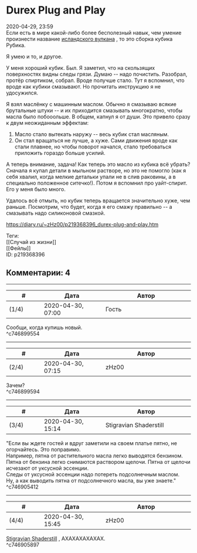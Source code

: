Durex Plug and Play
===================

  
2020-04-29, 23:59  
 Если есть в мире какой-либо более бесполезный навык, чем умение произнести название  [исландского вулкана](https://ru.wikipedia.org/wiki/%D0%AD%D0%B9%D1%8F%D1%84%D1%8C%D1%8F%D0%B4%D0%BB%D0%B0%D0%B9%D1%91%D0%BA%D1%8E%D0%B4%D0%BB%D1%8C)  , то это сборка кубика Рубика.   
   
 Я умею и то, и другое.   
   
 У меня хороший кубик. Был. Я заметил, что на скользящих поверхностях видны следы грязи. Думаю -- надо почистить. Разобрал, протёр спиртиком, собрал. Вроде получше стало. Тут я вспомнил, что вроде как кубики смазывают. Но прочитать инструкцию я не удосужился.   
   
 Я взял маслёнку с машинным маслом. Обычно я смазываю всякие брутальные штуки -- и их приходится смазывать многократно, чтобы масла было побооольше. В общем, капнул я от души. Это привело сразу к двум неожиданным эффектам:   
   
 1. Масло стало вытекать наружу -- весь кубик стал масляным.   
 2. Он стал вращаться не лучше, а хуже. Сами движения вроде как стали плавнее, но чтобы поворот начался, стало требоваться приложить гораздо больше усилий.   
   
 А теперь внимание, задача! Как теперь это масло из кубика всё убрать? Сначала я купал детали в мыльном растворе, но это не помогло (как я себя хвалил, когда мелкие детальки упали не в слив раковины, а в специально положенное ситечко!). Потом я вспомнил про уайт-спирит. Его у меня было много.   
   
 Удалось всё отмыть, но кубик теперь вращается значительно хуже, чем раньше. Посмотрим, что будет, когда я его смажу правильно -- а смазывать надо силиконовой смазкой.   
  
<https://diary.ru/~zHz00/p219368396_durex-plug-and-play.htm>  
  
Теги:  
[[Случай из жизни]]  
[[Фейлы]]  
ID: p219368396  


Комментарии: 4
--------------

  


---



|         #         |              Дата              |                     Автор                     |           ID           |
| --- | --- | --- | --- |
| (1/4) | 2020-04-30, 07:00 | Гость | c746899554 |

  
 Сообщи, когда купишь новый.   
 ^c746899554

---



|         #         |              Дата              |                     Автор                     |           ID           |
| --- | --- | --- | --- |
| (2/4) | 2020-04-30, 07:15 | zHz00 | c746899594 |

  
 Зачем?   
 ^c746899594

---



|         #         |              Дата              |                     Автор                     |           ID           |
| --- | --- | --- | --- |
| (3/4) | 2020-04-30, 15:14 | Stigravian Shaderstill | c746905412 |

  
  "Если вы ждете гостей и вдруг заметили на своем платье пятно, не огорчайтесь. Это поправимо.   
 Hапример, пятна от растительного масла легко выводятся бензином.   
 Пятна от бензина легко снимаются раствором щелочи. Пятна от щелочи исчезают от уксусной эссенции.   
 Следы от уксусной эссенции надо потереть подсолнечным маслом.   
 Hу, а как выводить пятна от подсолнечного масла, вы уже знаете."    
 ^c746905412

---



|         #         |              Дата              |                     Автор                     |           ID           |
| --- | --- | --- | --- |
| (4/4) | 2020-04-30, 15:45 | zHz00 | c746905897 |

  
  [Stigravian Shaderstill](http://stigravian.diary.ru "Science, Death, Rock-n-Roll")  , АХАХАХАХАХАХ.   
 ^c746905897